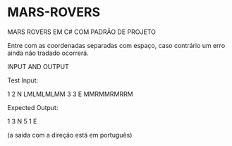 # MARS-ROVERS
MARS ROVERS EM C# COM PADRÃO DE PROJETO


Entre com as coordenadas separadas com espaço, caso contrário um erro ainda não tradado ocorrerá.

INPUT AND OUTPUT

Test Input:

1 2 N
LMLMLMLMM
3 3 E
MMRMMRMRRM

Expected Output:

1 3 N
5 1 E

(a saída com a direção está em português)
